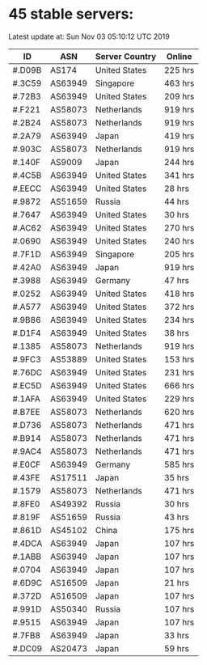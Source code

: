 # 45 stable servers:

Latest update at: Sun Nov 03 05:10:12 UTC 2019

| ID | ASN | Server Country | Online |
| -- | --- | -------------- | ------ |
| #.D09B | AS174 | United States | 225 hrs |
| #.3C59 | AS63949 | Singapore | 463 hrs |
| #.72B3 | AS63949 | United States | 209 hrs |
| #.F221 | AS58073 | Netherlands | 919 hrs |
| #.2B24 | AS58073 | Netherlands | 919 hrs |
| #.2A79 | AS63949 | Japan | 419 hrs |
| #.903C | AS58073 | Netherlands | 919 hrs |
| #.140F | AS9009 | Japan | 244 hrs |
| #.4C5B | AS63949 | United States | 341 hrs |
| #.EECC | AS63949 | United States | 28 hrs |
| #.9872 | AS51659 | Russia | 44 hrs |
| #.7647 | AS63949 | United States | 30 hrs |
| #.AC62 | AS63949 | United States | 270 hrs |
| #.0690 | AS63949 | United States | 240 hrs |
| #.7F1D | AS63949 | Singapore | 205 hrs |
| #.42A0 | AS63949 | Japan | 919 hrs |
| #.3988 | AS63949 | Germany | 47 hrs |
| #.0252 | AS63949 | United States | 418 hrs |
| #.A577 | AS63949 | United States | 372 hrs |
| #.9B86 | AS63949 | United States | 234 hrs |
| #.D1F4 | AS63949 | United States | 38 hrs |
| #.1385 | AS58073 | Netherlands | 919 hrs |
| #.9FC3 | AS53889 | United States | 153 hrs |
| #.76DC | AS63949 | United States | 231 hrs |
| #.EC5D | AS63949 | United States | 666 hrs |
| #.1AFA | AS63949 | United States | 229 hrs |
| #.B7EE | AS58073 | Netherlands | 620 hrs |
| #.D736 | AS58073 | Netherlands | 471 hrs |
| #.B914 | AS58073 | Netherlands | 471 hrs |
| #.9AC4 | AS58073 | Netherlands | 471 hrs |
| #.E0CF | AS63949 | Germany | 585 hrs |
| #.43FE | AS17511 | Japan | 35 hrs |
| #.1579 | AS58073 | Netherlands | 471 hrs |
| #.8FE0 | AS49392 | Russia | 30 hrs |
| #.819F | AS51659 | Russia | 43 hrs |
| #.861D | AS45102 | China | 175 hrs |
| #.4DCA | AS63949 | Japan | 107 hrs |
| #.1ABB | AS63949 | Japan | 107 hrs |
| #.0704 | AS63949 | Japan | 107 hrs |
| #.6D9C | AS16509 | Japan | 21 hrs |
| #.372D | AS16509 | Japan | 107 hrs |
| #.991D | AS50340 | Russia | 107 hrs |
| #.9515 | AS63949 | Japan | 107 hrs |
| #.7FB8 | AS63949 | Japan | 33 hrs |
| #.DC09 | AS20473 | Japan | 59 hrs |

